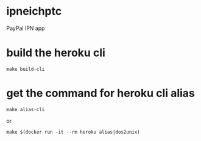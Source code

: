 # ipneichptc
PayPal IPN app

# build the heroku cli
```
make build-cli
```

# get the command for heroku cli alias
```
make alias-cli
```

or 

```
make $(docker run -it --rm heroku alias|dos2unix)
```

